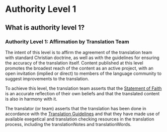 # Authority Level 1 #

## What is authority level 1? ##


### Authority Level 1: Affirmation by Translation Team

The intent of this level is to affirm the agreement of the translation team with standard Christian doctrine, as well as with the guidelines for ensuring the accuracy of the translation itself. Content published at this level promotes the broadest reach of the content as an active project, with an open invitation (implied or direct) to members of the language community to suggest improvements to the translation.

To achieve this level, the translation team asserts that the [Statement of Faith](../../intro/statement-of-faith/01.md) is an accurate reflection of their own beliefs and that the translated content is also in harmony with it.

The translator (or team) asserts that the translation has been done in accordance with the [Translation Guidelines](../../intro/translation-guidelines/01.md) and that they have made use of available exegetical and translation checking resources in the translation process, including the translationNotes and translationWords.